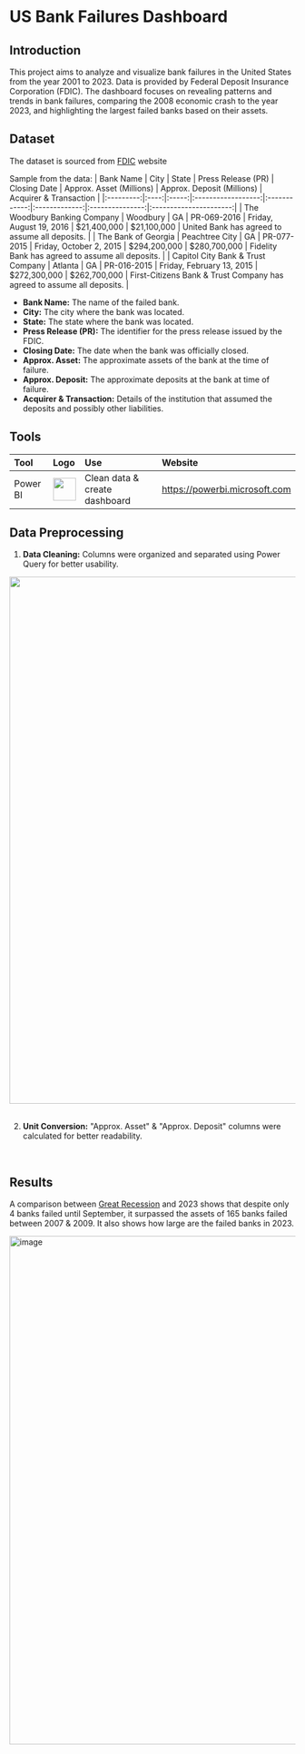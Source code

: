 # US Bank Failures Dashboard

## Introduction

This project aims to analyze and visualize bank failures in the United States from the year 2001 to 2023. Data is provided by Federal Deposit Insurance Corporation (FDIC). The dashboard focuses on revealing patterns and trends in bank failures, comparing the 2008 economic crash to the year 2023, and highlighting the largest failed banks based on their assets.

## Dataset

The dataset is sourced from [FDIC](https://www.fdic.gov/bank/historical/bank/index.html) website

Sample from the data:
| Bank Name | City | State | Press Release (PR) | Closing Date | Approx. Asset (Millions) | Approx. Deposit (Millions) | Acquirer & Transaction |
|:---------:|:----:|:-----:|:------------------:|:------------:|:-------------:|:---------------:|:----------------------:|
| The Woodbury Banking Company | Woodbury | GA | PR-069-2016 | Friday, August 19, 2016 | $21,400,000 | $21,100,000 | United Bank has agreed to assume all deposits. |
| The Bank of Georgia | Peachtree City | GA | PR-077-2015 | Friday, October 2, 2015 | $294,200,000 | $280,700,000 | Fidelity Bank has agreed to assume all deposits. |
| Capitol City Bank & Trust Company | Atlanta | GA | PR-016-2015 | Friday, February 13, 2015 | $272,300,000 | $262,700,000 | First-Citizens Bank & Trust Company has agreed to assume all deposits. |

- **Bank Name:** The name of the failed bank.
- **City:** The city where the bank was located.
- **State:** The state where the bank was located.
- **Press Release (PR):** The identifier for the press release issued by the FDIC.
- **Closing Date:** The date when the bank was officially closed.
- **Approx. Asset:** The approximate assets of the bank at the time of failure.
- **Approx. Deposit:** The approximate deposits at the bank at time of failure.
- **Acquirer & Transaction:** Details of the institution that assumed the deposits and possibly other liabilities.

## Tools

| Tool | Logo | Use | Website |
|:----------|:-----|:--------|:--------|
| Power BI | <img width="40" height="40" src="https://github.com/OmarHHafez/US_Failed_Banks/assets/28839003/143a2190-9658-4dc8-9491-d54996b8e36c">| Clean data & create dashboard | https://powerbi.microsoft.com |

## Data Preprocessing

1. **Data Cleaning:** Columns were organized and separated using Power Query for better usability.
<img width="929" src="https://github.com/OmarHHafez/US_Failed_Banks/assets/28839003/9273c963-5a76-441c-848f-5575b051cca9">

<br>
<br>

2. **Unit Conversion:** "Approx. Asset" & "Approx. Deposit" columns were calculated for better readability.

<br>

## Results

A comparison between [Great Recession](https://en.wikipedia.org/wiki/Great_Recession) and 2023 shows that despite only 4 banks failed until September, it surpassed the assets of 165 banks failed between 2007 & 2009. It also shows how large are the failed banks in 2023. 

<img width="896" alt="image" src="https://github.com/OmarHHafez/US_Failed_Banks/assets/28839003/97a0e876-72e4-479f-8a8a-c4e00fbfe083">


